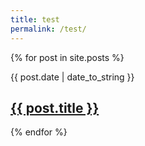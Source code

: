 ```yaml
---
title: test
permalink: /test/
---
```


{% for post in site.posts %}
<article>
        <time datetime="{{ post.date | date: "%Y-%m-%d" }}">
                {{ post.date | date_to_string }}
        </time>
        <h1><a href="{{ post.url }}">{{ post.title }}</a></h1>
      
</article>
{% endfor %}